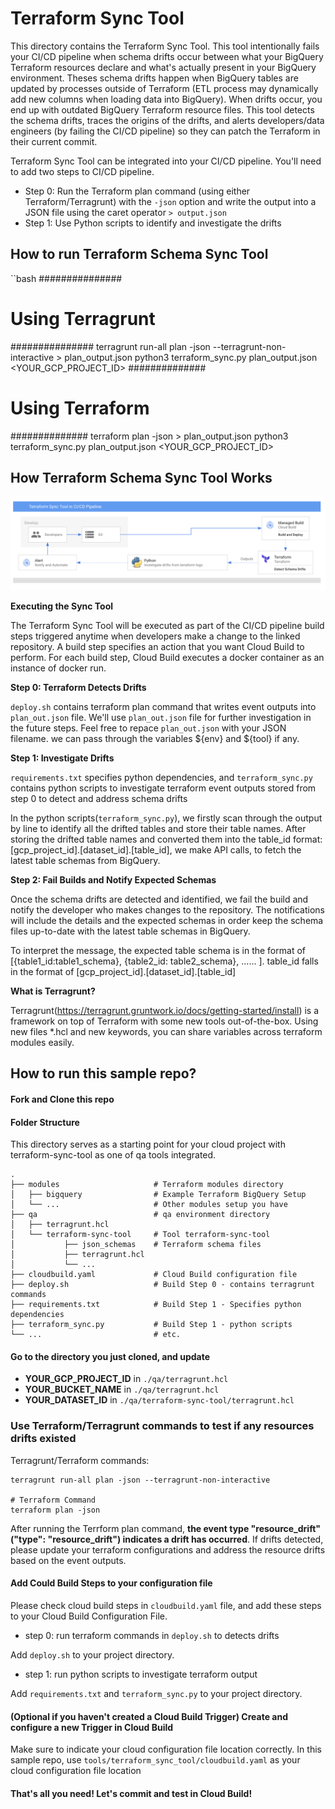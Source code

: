 # Terraform Sync Tool

This directory contains the Terraform Sync Tool. This tool intentionally fails your CI/CD pipeline when schema drifts occur between 
what your BigQuery Terraform resources declare and what's actually present in your BigQuery environment. 
Theses schema drifts happen when BigQuery tables are updated by processes outside of Terraform (ETL process may dynamically add new columns when loading data into BigQuery). 
When drifts occur, you end up with outdated BigQuery Terraform resource files. This tool detects the schema drifts, 
traces the origins of the drifts, and alerts developers/data engineers (by failing the CI/CD pipeline) 
so they can patch the Terraform in their current commit.


Terraform Sync Tool can be integrated into your CI/CD pipeline. You'll need to add two steps to CI/CD pipeline. 
- Step 0: Run the Terraform plan command (using either Terraform/Terragrunt) with the `-json` option  and write the output into a JSON file using the caret operator `> output.json`
- Step 1: Use Python scripts to identify and investigate the drifts

## How to run Terraform Schema Sync Tool

``bash
###############
# Using Terragrunt
###############
terragrunt run-all plan -json --terragrunt-non-interactive > plan_output.json
python3 terraform_sync.py plan_output.json <YOUR_GCP_PROJECT_ID>
##############
# Using Terraform
##############
terraform plan -json > plan_output.json
python3 terraform_sync.py plan_output.json <YOUR_GCP_PROJECT_ID>


## How Terraform Schema Sync Tool Works

![Architecture Diagram](architecture.png)

**Executing the Sync Tool**

The Terraform Sync Tool will be executed as part of the CI/CD pipeline build steps triggered anytime when developers make a change to the linked repository. A build step specifies an action that you want Cloud Build to perform. For each build step, Cloud Build executes a docker container as an instance of docker run. 

**Step 0: Terraform Detects Drifts**

`deploy.sh` contains terraform plan command that writes event outputs into `plan_out.json` file. We'll use `plan_out.json` file for further investigation in the future steps. Feel free to repace `plan_out.json` with your JSON filename. we can pass through the variables ${env} and ${tool} if any. 

**Step 1: Investigate Drifts** 

 `requirements.txt` specifies python dependencies, and `terraform_sync.py` contains python scripts to
investigate terraform event outputs stored from step 0 to detect and address schema drifts

In the python scripts(`terraform_sync.py`), we firstly scan through the output by line to identify all the drifted tables and store their table names. 
After storing the drifted table names and converted them into the table_id format:[gcp_project_id].[dataset_id].[table_id], we make API calls, to fetch the latest table schemas from BigQuery. 

**Step 2: Fail Builds and Notify Expected Schemas** 

Once the schema drifts are detected and identified, we fail the build and notify the developer who makes changes to the repository. The notifications will include the details and the expected schemas in order keep the schema files up-to-date with the latest table schemas in BigQuery. 

To interpret the message, the expected table schema is in the format of [{table1_id:table1_schema}, {table2_id: table2_schema}, ...... ]. table_id falls in the format of [gcp_project_id].[dataset_id].[table_id] 

**What is Terragrunt?**

Terragrunt(https://terragrunt.gruntwork.io/docs/getting-started/install) is a framework on top of Terraform with some new tools out-of-the-box. 
Using new files *.hcl and new keywords, you can share variables across terraform modules easily.

## How to run this sample repo?

#### Fork and Clone this repo

#### Folder Structure 
This directory serves as a starting point for your cloud project with terraform-sync-tool as one of qa tools integrated.

    .
    ├── modules                     # Terraform modules directory
    │   ├── bigquery                # Example Terraform BigQuery Setup
    │   └── ...                     # Other modules setup you have
    ├── qa                          # qa environment directory
    │   ├── terragrunt.hcl      
    │   └── terraform-sync-tool     # Tool terraform-sync-tool
    │           ├── json_schemas    # Terraform schema files 
    │           ├── terragrunt.hcl
    │           └── ...
    ├── cloudbuild.yaml             # Cloud Build configuration file
    ├── deploy.sh                   # Build Step 0 - contains terragrunt commands
    ├── requirements.txt            # Build Step 1 - Specifies python dependencies
    ├── terraform_sync.py           # Build Step 1 - python scripts
    └── ...                         # etc.

#### Go to the directory you just cloned, and update

- **YOUR_GCP_PROJECT_ID** in `./qa/terragrunt.hcl` 
- **YOUR_BUCKET_NAME** in `./qa/terragrunt.hcl` 
- **YOUR_DATASET_ID** in `./qa/terraform-sync-tool/terragrunt.hcl` 

### Use Terraform/Terragrunt commands to test if any resources drifts existed

Terragrunt/Terraform commands:
```
terragrunt run-all plan -json --terragrunt-non-interactive

# Terraform Command
terraform plan -json
```

After running the Terrform plan command, **the event type "resource_drift"("type": "resource_drift") indicates a drift has occurred**.
If drifts detected, please update your terraform configurations and address the resource drifts based on the event outputs.


#### Add Could Build Steps to your configuration file

Please check cloud build steps in `cloudbuild.yaml` file, and add these steps to your Cloud Build Configuration File.

- step 0: run terraform commands in `deploy.sh` to detects drifts

Add `deploy.sh` to your project directory. 

- step 1: run python scripts to investigate terraform output

Add `requirements.txt` and `terraform_sync.py` to your project directory.

#### (Optional if you haven't created a Cloud Build Trigger) Create and configure a new Trigger in Cloud Build
Make sure to indicate your cloud configuration file location correctly. In this sample repo, use `tools/terraform_sync_tool/cloudbuild.yaml` as your cloud configuration file location

#### That's all you need! Let's commit and test in Cloud Build!

